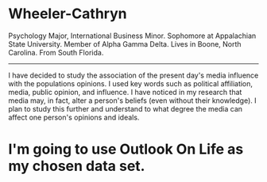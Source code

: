 # Wheeler-Cathryn
Psychology Major, International Business Minor. 
Sophomore at Appalachian State University.
Member of Alpha Gamma Delta.
Lives in Boone, North Carolina.
From South Florida.

---------

I have decided to study the association of the present day's media influence with the populations opinions. I used key words such as political affiliation, media, public opinion, and influence. I have noticed in my research that media may, in fact, alter a person's beliefs (even without their knowledge). I plan to study this further and understand to what degree the media can affect one person's opinions and ideals.

# I'm going to use Outlook On Life as my chosen data set.
